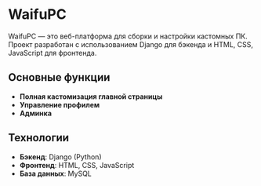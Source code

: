 # WaifuPC

WaifuPC — это веб-платформа для сборки и настройки кастомных ПК. Проект разработан с использованием Django для бэкенда и HTML, CSS, JavaScript для фронтенда.

## Основные функции

- **Полная кастомизация главной страницы**
- **Управление профилем**
- **Админка**

## Технологии

- **Бэкенд**: Django (Python)
- **Фронтенд**: HTML, CSS, JavaScript
- **База данных**: MySQL


